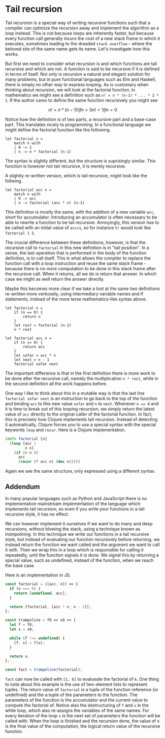 # Tail recursion

Tail recursion is a special way of writing recursive functions such that a compiler can optimize the recursion away and implement the algorithm as a loop instead.
This is not because loops are inherently faster, but because every function call generally incurs the cost of a new stack frame in which it executes, sometimes leading to the dreaded `stack overflow` - where the beloved site of the same name gets its name.
Let's investigate how this works.

But first we need to consider what recursion is and which functions are tail recursive and which are not.
A function is said to be recursive if it is defined in terms of itself.
Not only is recursion a natural and elegant solution for many problems, but in pure functional languages such as Elm and Haskell, there is simply no other way to express looping.
As is customary when thinking about recursion, we will look at the factorial function.
In mathematics we might see a definition such as `n! = n * (n-1) * ... * 2 * 1`.
If the author cares to define the same function recursively you might see

```math
n! = n * (n-1)!    if n > 0
n! = 1             if n = 0
```

Notice how the definition is of two parts, a recursive part and a base-case part.
This translates nicely to programming.
In a functional language we might define the factorial function like the following.

```F#
let factorial n =
    match n with
    | 0 -> 1
    | n -> n * factorial (n-1)
```

The syntax is slightly different, but the structure is suprisingly similar.
This function is however not tail recursive, it is merely recursive.

A slightly re-written version, which _is_ tail recursive, might look like the follwing.

```F#
let factorial acc n =
    match n with
    | 0 -> acc
    | n -> factorial (acc * n) (n-1)
```

This definition is mostly the same, with the addition of a new variable `acc`, short for accumulator.
Introducing an accumulator is often necessary to be able to rewrite a function to be tail recursive.
Annoyingly, this version has to be called with an initial value of `acc=1`, so for instance `5!` would look like `factorial 1 5`.

The crucial difference between these definitions, however, is that the recursive call to `factorial` in this new definition is in "tail position".
In a sense, the last operation that is performed in the body of the function definition, is to call itself.
This is what allows the compiler to replace the function call with a loop instruction and reuse the same stack frame - because there is no more computation to be done in this stack frame after the recursive call.
When it returns, all we do is return that answer.
In which case we might as well return the answer directly.

Maybe this becomes more clear if we take a loot at the same two definitions re-written more verbosely, using intermediary variable names and if statements, instead of the more terse mathematics-like syntax above.

```reasonml
let factorial n =
    if (n == 0) {
        return n
    }
    let rest = factorial (n-1)
    n * rest
```

```reasonml
let factorial acc n =
    if (n == 0) {
        return acc
    }
    let sofar = acc * n
    let next = n - 1
    factorial sofar next
```

The important difference is that in the first definition there is more work to be done after the recursive call, namely the multiplication `n * rest`, while in the second definition all the work happens before.

One way I like to think about this in a mutable way is that the last line `factorial sofar next` is an instruction to go back to the top of the function and binding `acc` to this new value `sofar` and `n` to `next`.
Whenever `n == 0` and it is time to break out of this looping recursion, we simply return the latest value of `acc` directly to the original caller of the factorial function.
In fact, this is precisely how Clojure implements tail recursion.
Instead of detecting it automatically, Clojure forces you to use a special syntax with the special keywords `loop` and `recur`.
Here is a Clojure implementation.

```clojure
(defn factorial [n]
  (loop [acc 1
         n n]
    (if (= n 0)
      acc
      (recur (* acc n) (dec n)))))
```

Again we see the same structure, only expressed using a different syntax.

## Addendum

In many popular languages such as Python and JavaScript there is no implementation mainstream implementation of the language which implements tail recursion, so even if you write your functions in a tail recursive style, it has no effect.

We can however implement it ourselves if we want to do many and deep recursions, without blowing the stack, using a technique known as _trampolining_.
In this technique we write our functions in a tail recursive style, but instead of evaluating our function recursively before returning, we instead return the function we want called and the argument we want to call it with.
Then we wrap this in a loop which is responsible for calling it repeatedly, until the function signals it is done.
We signal this by returning a special value, such as undefined, instead of the function, when we reach the base case.

Here is an implementation in JS.

```js
const factorial = ([acc, n]) => {
  if (n === 0) {
    return [undefined, acc];
  }

  return [factorial, [acc * n, n - 1]];
};

const trampoline = f0 => x0 => {
  let f = f0;
  let x = x0;

  while (f !== undefined) {
    [f, x] = f(x);
  }

  return x;
};

const fact = trampoline(factorial);
```

`fact` can now be called with `[1, 6]` to evalueate the factorial of `6`.
One thing to note about this example is the use of two-element lists to represent tuples.
The return value of `factorial` is a tuple of the function reference (or undefined) and the a tuple of the parameters to the function.
The parameters of the function is the accumulator and the current value to compute the factorial of.
Notice also the destructuring of `f` and `x` in the while loop, which also re-assigns the variables of the same names.
For every iteration of the loop `x` is the next set of parameters the function will be called with.
When the loop is finished and the recursion done, the value of x is the final value of the computation,
the logical return value of the recursive function.
